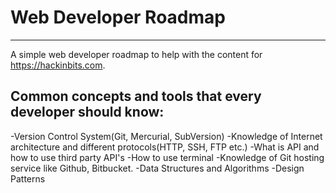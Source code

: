 # Web Developer Roadmap
***
A simple web developer roadmap to help with the content for https://hackinbits.com.

## Common concepts and tools that every developer should know:

-Version Control System(Git, Mercurial, SubVersion)
-Knowledge of Internet architecture and different protocols(HTTP, SSH, FTP etc.)
-What is API and how to use third party API's
-How to use terminal
-Knowledge of Git hosting service like Github, Bitbucket.
-Data Structures and Algorithms
-Design Patterns
